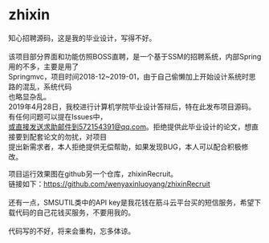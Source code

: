 # zhixin
知心招聘源码，这是我的毕业设计，写得不好。
</br></br>
该项目部分界面和功能仿照BOSS直聘，是一个基于SSM的招聘系统，内部Spring用的不多，主要是用了</br>
Springmvc，项目时间2018-12~2019-01，由于自己偷懒加上开始设计系统时思路的混乱，系统代码</br>
也略显杂乱。</br>
2019年4月28日，我校进行计算机学院毕业设计答辩后，特在此发布项目源码。有任何问题可以提在Issues中，</br>
或直接发送求助邮件到572154391@qq.com。拒绝提供此毕业设计的论文，想直接要到配套论文的勿扰，对项目</br>
提出新需求者，本人拒绝提供无偿帮助，如果发现BUG，本人可以配合积极修改。</br>


项目运行效果图在github另一个仓库，zhixinRecruit。</br>
链接如下：https://github.com/wenyaxinluoyang/zhixinRecruit
</br></br>
还有一点，SMSUTIL类中的API key是我花钱在筋斗云平台买的短信服务，希望下载代码的自己花钱买服务，不要用我的。</br>
</br>
代码写的不好，将来会重构，忘多体谅。

